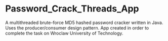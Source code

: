 # Password_Crack_Threads_App
A multithreaded brute-force MD5 hashed password cracker written in Java. Uses the producer/consumer design pattern.
App created in order to complete the task on Wroclaw University of Technology.
